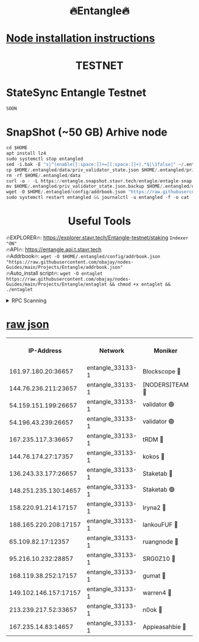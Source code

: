 <h1 align="center"> 🔥Entangle🔥</h1>

[Node installation instructions](https://github.com/obajay/nodes-Guides/tree/main/Projects/Entangle)
=

<h1 align="center"> TESTNET</h1>

# StateSync Entangle Testnet
```python
SOON
```
# SnapShot (~50 GB) Arhive node
```python
cd $HOME
apt install lz4
sudo systemctl stop entangled
sed -i.bak -E "s|^(enable[[:space:]]+=[[:space:]]+).*$|\1false|" ~/.entangled/config/config.toml
cp $HOME/.entangled/data/priv_validator_state.json $HOME/.entangled/priv_validator_state.json.backup
rm -rf $HOME/.entangled/data
curl -o - -L https://entangle.snapshot.stavr.tech/entagle/entagle-snap.tar.lz4 | lz4 -c -d - | tar -x -C $HOME/.entangled --strip-components 2
mv $HOME/.entangled/priv_validator_state.json.backup $HOME/.entangled/data/priv_validator_state.json
wget -O $HOME/.entangled/config/addrbook.json "https://raw.githubusercontent.com/obajay/nodes-Guides/main/Projects/Entangle/addrbook.json"
sudo systemctl restart entangled && journalctl -u entangled -f -o cat
```
 <h1 align="center"> Useful Tools</h1>
 
🔥EXPLORER🔥: https://explorer.stavr.tech/Entangle-testnet/staking        `Indexer "ON"` \
🔥API🔥:      https://entangle.api.t.stavr.tech \
🔥Addrbook🔥: ```wget -O $HOME/.entangled/config/addrbook.json "https://raw.githubusercontent.com/obajay/nodes-Guides/main/Projects/Entangle/addrbook.json"``` \
🔥Auto_install script🔥:  `wget -O entaglet https://raw.githubusercontent.com/obajay/nodes-Guides/main/Projects/Entangle/entaglet && chmod +x entaglet && ./entaglet`


<details>
<summary>RPC Scanning</summary>

<h2 align="center"> We scan nodes in real time every 4 hours. And we provide the final result of RPC endpoints.
We cannot influence the operation of these nodes in any way. </h2>


```python
If Voting Power is higher than 0 --> then the Node is a validator of the network and may be subject to attack and be a potential threat to the chain.
```
```python
We marked such validators with a red symbol
```

</details>

[raw json](https://rpc-check.entangt.stavr.tech/entangt/rpc-entangt-result.json)
=


<table><tr><th>IP-Address</th><th>Network</th><th>Moniker</th><th>Latest Block Height</th><th>Earliest Block Height</th><th>Catching Up</th><th>Tx Index</th><th>Voting Power</th><th>Scan Time</th></tr><tr><td>161.97.180.20:36657</td><td>entangle_33133-1</td><td>Blockscope 🔴</td><td>1160132</td><td>1</td><td>False</td><td>off</td><td>259586473635098</td><td>2023-12-17T02:44:18.922897987UTC</td></tr><tr><td>144.76.236.211:23657</td><td>entangle_33133-1</td><td>[NODERS]TEAM 🔴</td><td>1160135</td><td>1</td><td>False</td><td>off</td><td>47049700500000000</td><td>2023-12-17T02:44:31.316800030UTC</td></tr><tr><td>54.159.151.199:26657</td><td>entangle_33133-1</td><td>validator 🟢</td><td>1160137</td><td>1</td><td>False</td><td>on</td><td>0</td><td>2023-12-17T02:44:38.835166134UTC</td></tr><tr><td>54.196.43.239:26657</td><td>entangle_33133-1</td><td>validator 🟢</td><td>1112137</td><td>1</td><td>False</td><td>on</td><td>0</td><td>2023-12-17T02:44:39.455741824UTC</td></tr><tr><td>167.235.117.3:36657</td><td>entangle_33133-1</td><td>tRDM 🔴</td><td>1160137</td><td>1</td><td>False</td><td>on</td><td>56719660338000</td><td>2023-12-17T02:44:40.292048627UTC</td></tr><tr><td>144.76.174.27:17357</td><td>entangle_33133-1</td><td>kokos 🔴</td><td>1160135</td><td>145001</td><td>False</td><td>on</td><td>89890100000000</td><td>2023-12-17T02:44:28.519211743UTC</td></tr><tr><td>136.243.33.177:26657</td><td>entangle_33133-1</td><td>Staketab 🔴</td><td>1160135</td><td>660001</td><td>False</td><td>on</td><td>23111111100000</td><td>2023-12-17T02:44:33.735910763UTC</td></tr><tr><td>148.251.235.130:14657</td><td>entangle_33133-1</td><td>Staketab 🟢</td><td>1160132</td><td>660801</td><td>False</td><td>on</td><td>0</td><td>2023-12-17T02:44:16.458016936UTC</td></tr><tr><td>158.220.91.214:17157</td><td>entangle_33133-1</td><td>Iryna2 🔴</td><td>1160137</td><td>704001</td><td>False</td><td>on</td><td>176890937000019</td><td>2023-12-17T02:44:39.798237293UTC</td></tr><tr><td>188.165.220.208:17157</td><td>entangle_33133-1</td><td>lankouFUF 🔴</td><td>1160134</td><td>725001</td><td>False</td><td>on</td><td>180899900000002</td><td>2023-12-17T02:44:24.153334452UTC</td></tr><tr><td>65.109.82.17:12357</td><td>entangle_33133-1</td><td>ruangnode 🔴</td><td>1160132</td><td>806001</td><td>False</td><td>off</td><td>252606232826436</td><td>2023-12-17T02:44:19.405686924UTC</td></tr><tr><td>95.216.10.232:28857</td><td>entangle_33133-1</td><td>SRG0Z10 🔴</td><td>1160131</td><td>842001</td><td>False</td><td>off</td><td>9999999000000</td><td>2023-12-17T02:44:14.172557675UTC</td></tr><tr><td>168.119.38.252:17157</td><td>entangle_33133-1</td><td>gumat 🔴</td><td>1160134</td><td>962001</td><td>False</td><td>on</td><td>253013548351851</td><td>2023-12-17T02:44:23.859765376UTC</td></tr><tr><td>149.102.146.157:17157</td><td>entangle_33133-1</td><td>warren4 🔴</td><td>1160135</td><td>1054001</td><td>False</td><td>on</td><td>151480740514179</td><td>2023-12-17T02:44:31.038047859UTC</td></tr><tr><td>213.239.217.52:33657</td><td>entangle_33133-1</td><td>n0ok 🔴</td><td>1160137</td><td>1060137</td><td>False</td><td>off</td><td>46574292273662988</td><td>2023-12-17T02:44:38.103659091UTC</td></tr><tr><td>167.235.14.83:14657</td><td>entangle_33133-1</td><td>Appieasahbie 🔴</td><td>1160137</td><td>1076001</td><td>False</td><td>on</td><td>44568809900999996</td><td>2023-12-17T02:44:40.046669676UTC</td></tr></table>

